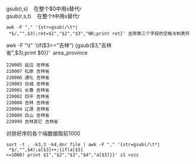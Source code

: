 gsub(r,s)    在整个$0中用s替代r    
gsub(r,s,t)    在整个t中用s替代r    

```
awk -F "," '{str=gsub(/\t*| *$/,"",$3);ret=$1","$2","$3","NR;print ret}' 去除第三个字段的空格与制表符  
```  

awk -F "\t" '{if($3=="吉林") {gsub($3,"吉林省",$3);print $0}}'  area_province  
```  
220005 延边 吉林省
220007 松原 吉林省
220006 通化 吉林省
220003 白城 吉林省
220001 长春 吉林省
220002 四平 吉林省
220008 吉林 吉林省
220004 辽源 吉林省
220009 白山 吉林省
229999 吉林其它 吉林省
```  

对排好序的各个端数据取前1000  
```  
sort -t , -k3,3 -k4,4nr file | awk -F "," '{str=gsub(/\t*| *$/,"",$4);a[$3]++;{if(a[$3]<=1000) print $1","$2","$3","$4","a[$3]}}' z1 >zzz   
```
